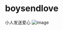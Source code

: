 # boysendlove
小人发送爱心
![image](https://github.com/love99you/boysendlove/assets/118249630/c635a88d-f3b2-454e-b379-b273fc2281fd)
